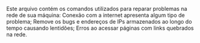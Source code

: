 Este arquivo contém os comandos utilizados para reparar problemas na rede de sua máquina:
Conexão com a internet apresenta algum tipo de problema;
Remove os bugs e endereços de IPs armazenados ao longo do tempo causando lentidões;
Erros ao acessar páginas com links quebrados na rede.
